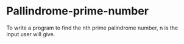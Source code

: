 # Pallindrome-prime-number
To write a program to find the nth prime palindrome number, n is the input user will give.
